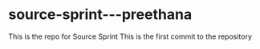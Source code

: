 # source-sprint---preethana
This is the repo for Source Sprint
This is the first commit to the repository

